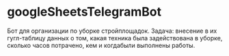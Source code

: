 # googleSheetsTelegramBot
Бот для организации по уборке стройплощадок.
Задача:
внесение в их гугл-таблицу данных о том, какая техника была задействована в уборке, сколько часов потрачено, кем и когдабыли выполнены работы.
